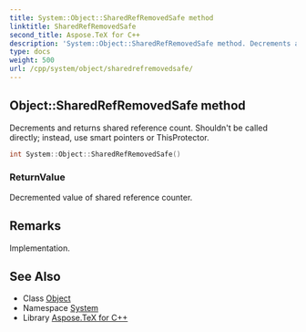 ```yaml
---
title: System::Object::SharedRefRemovedSafe method
linktitle: SharedRefRemovedSafe
second_title: Aspose.TeX for C++
description: 'System::Object::SharedRefRemovedSafe method. Decrements and returns shared reference count. Shouldn''t be called directly; instead, use smart pointers or ThisProtector in C++.'
type: docs
weight: 500
url: /cpp/system/object/sharedrefremovedsafe/
---
```

## Object::SharedRefRemovedSafe method


Decrements and returns shared reference count. Shouldn't be called directly; instead, use smart pointers or ThisProtector.

```cpp
int System::Object::SharedRefRemovedSafe()
```


### ReturnValue

Decremented value of shared reference counter.
## Remarks


Implementation.

## See Also

* Class [Object](../)
* Namespace [System](../../)
* Library [Aspose.TeX for C++](../../../)
